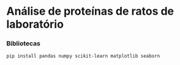 # Análise de proteínas de ratos de laboratório

### Bibliotecas
`pip install pandas numpy scikit-learn matplotlib seaborn`